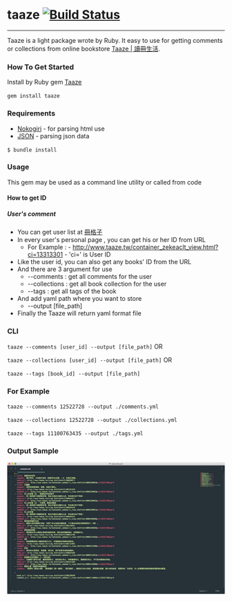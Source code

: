 # taaze [![Build Status](https://travis-ci.org/BUEZE/taaze.svg?branch=master)](https://travis-ci.org/BUEZE/taaze)

---
Taaze is a light package wrote by Ruby. It easy to use for getting comments or collections from online bookstore [Taaze | 讀冊生活](http://www.taaze.tw/index.html).

### How To Get Started
Install by Ruby gem [Taaze](https://rubygems.org/gems/taaze)

`gem install taaze`


### Requirements
- [Nokogiri](http://nokogiri.org) - for parsing html use
- [JSON](http://ruby-doc.org/stdlib-2.0.0/libdoc/json/rdoc/JSON.html) - parsing json data

`$ bundle install`

### Usage
This gem may be used as a command line utility or called from code

#### How to get ID
##### User's comment
- You can get user list at [冊格子](http://www.taaze.tw/zekea_index.html)
- In every user's personal page , you can get his or her ID from URL
	 - For Example :
      - http://www.taaze.tw/container_zekeaclt_view.html?ci=13313301
      - 'ci=' is User ID
- Like the user id, you can also get any books' ID from the URL
- And there are 3 argument for use
	- --comments : get all comments for the user
	- --collections : get all book collection for the user
	- --tags : get all tags of the book
- And add yaml path where you want to store
	- --output [file_path]
- Finally the Taaze will return yaml format file 

### CLI

`taaze --comments [user_id] --output [file_path]` OR

`taaze --collections [user_id] --output [file_path]` OR

`taaze --tags [book_id] --output [file_path]`

### For Example
      
`taaze --comments 12522728 --output ./comments.yml`

`taaze --collections 12522728 --output ./collections.yml`

`taaze --tags 11100763435 --output ./tags.yml`


### Output Sample

![example.jpg](example.jpg)
